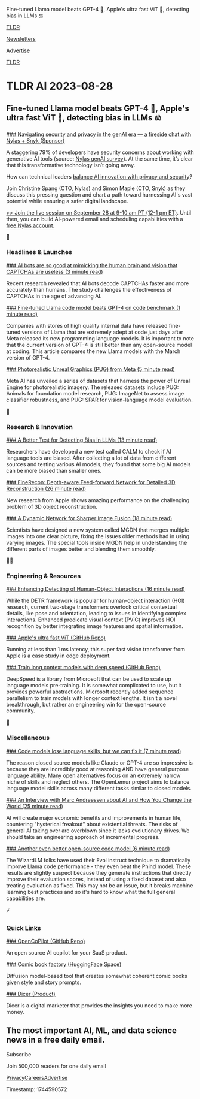 Fine-tuned Llama model beats GPT-4 🦙, Apple's ultra fast ViT 🍎, detecting bias in LLMs ⚖️

[TLDR](/)

[Newsletters](/newsletters)

[Advertise](https://advertise.tldr.tech/)

[TLDR](/)

# TLDR AI 2023-08-28

## Fine-tuned Llama model beats GPT-4 🦙, Apple's ultra fast ViT 🍎, detecting bias in LLMs ⚖️

### 

[### Navigating security and privacy in the genAI era — a fireside chat with Nylas + Snyk (Sponsor)](https://info.nylas.com/Webinar-nylas-snyk-generative-ai-fireside-chat.html?utm_source=tldr&amp;utm_medium=sponsoredemail&amp;utm_campaign=FY23Q3-TLDR-AI-1P&amp;utm_content=2023-08-28-issue-snykfiresidechat)

A staggering 79% of developers have security concerns about working with generative AI tools (source: [Nylas genAI survey](https://www.nylas.com/developers-guide-to-generative-ai/?utm_source=tldr&utm_medium=sponsoredemail&utm_campaign=FY23Q3-TLDR-AI-1P&utm_content=2023-08-28-issue-genAIguide)). At the same time, it’s clear that this transformative technology isn’t going away.

How can technical leaders [balance AI innovation with privacy and security](https://info.nylas.com/Webinar-nylas-snyk-generative-ai-fireside-chat.html?utm_source=tldr&utm_medium=sponsoredemail&utm_campaign=FY23Q3-TLDR-AI-1P&utm_content=2023-08-28-issue-snykfiresidechat)?

Join Christine Spang (CTO, Nylas) and Simon Maple (CTO, Snyk) as they discuss this pressing question and chart a path toward harnessing AI's vast potential while ensuring a safer digital landscape.

[>> Join the live session on September 28 at 9-10 am PT (12-1 pm ET)](https://info.nylas.com/Webinar-nylas-snyk-generative-ai-fireside-chat.html?utm_source=tldr&utm_medium=sponsoredemail&utm_campaign=FY23Q3-TLDR-AI-1P&utm_content=2023-08-28-issue-snykfiresidechat). Until then, you can build AI-powered email and scheduling capabilities with a [free Nylas account.](https://dashboard.nylas.com/register?utm_source=tldr&utm_medium=sponsoredemail&utm_campaign=FY23Q3-TLDR-AI-1P&utm_content=2023-08-28-issue-DSU)

🚀

### Headlines & Launches

[### AI bots are so good at mimicking the human brain and vision that CAPTCHAs are useless (3 minute read)](https://qz.com/ai-bots-recaptcha-turing-test-websites-authenticity-1850734350?utm_source=tldrai)

Recent research revealed that AI bots decode CAPTCHAs faster and more accurately than humans. The study challenges the effectiveness of CAPTCHAs in the age of advancing AI.

[### Fine-tuned Llama code model beats GPT-4 on code benchmark (1 minute read)](https://www.phind.com/blog/code-llama-beats-gpt4?utm_source=tldrai)

Companies with stores of high quality internal data have released fine-tuned versions of Llama that are extremely adept at code just days after Meta released its new programming language models. It is important to note that the current version of GPT-4 is still better than any open-source model at coding. This article compares the new Llama models with the March version of GPT-4.

[### Photorealistic Unreal Graphics (PUG) from Meta (5 minute read)](https://pug.metademolab.com/?utm_source=tldrai)

Meta AI has unveiled a series of datasets that harness the power of Unreal Engine for photorealistic imagery. The released datasets include PUG: Animals for foundation model research, PUG: ImageNet to assess image classifier robustness, and PUG: SPAR for vision-language model evaluation.

🧠

### Research & Innovation

[### A Better Test for Detecting Bias in LLMs (13 minute read)](https://arxiv.org/abs/2308.12539v1?utm_source=tldrai)

Researchers have developed a new test called CALM to check if AI language tools are biased. After collecting a lot of data from different sources and testing various AI models, they found that some big AI models can be more biased than smaller ones.

[### FineRecon: Depth-aware Feed-forward Network for Detailed 3D Reconstruction (26 minute read)](https://arxiv.org/abs/2304.01480?utm_source=tldrai)

New research from Apple shows amazing performance on the challenging problem of 3D object reconstruction.

[### A Dynamic Network for Sharper Image Fusion (18 minute read)](https://arxiv.org/abs/2308.12538v1?utm_source=tldrai)

Scientists have designed a new system called MGDN that merges multiple images into one clear picture, fixing the issues older methods had in using varying images. The special tools inside MGDN help in understanding the different parts of images better and blending them smoothly.

👨‍💻

### Engineering & Resources

[### Enhancing Detecting of Human-Object Interactions (16 minute read)](https://arxiv.org/abs/2308.06202v1?utm_source=tldrai)

While the DETR framework is popular for human-object interaction (HOI) research, current two-stage transformers overlook critical contextual details, like pose and orientation, leading to issues in identifying complex interactions. Enhanced predicate visual context (PViC) improves HOI recognition by better integrating image features and spatial information.

[### Apple's ultra fast ViT (GitHub Repo)](https://github.com/apple/ml-fastvit?utm_source=tldrai)

Running at less than 1 ms latency, this super fast vision transformer from Apple is a case study in edge deployment.

[### Train long context models with deep speed (GitHub Repo)](https://github.com/microsoft/DeepSpeed/tree/master/blogs/deepspeed-ulysses?utm_source=tldrai)

DeepSpeed is a library from Microsoft that can be used to scale up language models pre-training. It is somewhat complicated to use, but it provides powerful abstractions. Microsoft recently added sequence parallelism to train models with longer context lengths. It isn't a novel breakthrough, but rather an engineering win for the open-source community.

🎁

### Miscellaneous

[### Code models lose language skills, but we can fix it (7 minute read)](https://github.com/OpenLemur/Lemur?utm_source=tldrai)

The reason closed source models like Claude or GPT-4 are so impressive is because they are incredibly good at reasoning AND have general purpose language ability. Many open alternatives focus on an extremely narrow niche of skills and neglect others. The OpenLemur project aims to balance language model skills across many different tasks similar to closed models.

[### An Interview with Marc Andreessen about AI and How You Change the World (25 minute read)](https://stratechery.com/2023/an-interview-with-marc-andreessen-about-ai-and-how-you-change-the-world/?utm_source=tldrai)

AI will create major economic benefits and improvements in human life, countering "hysterical freakout" about existential threats. The risks of general AI taking over are overblown since it lacks evolutionary drives. We should take an engineering approach of incremental progress.

[### Another even better open-source code model (6 minute read)](https://huggingface.co/WizardLM/WizardCoder-Python-34B-V1.0?utm_source=tldrai)

The WizardLM folks have used their Evol instruct technique to dramatically improve Llama code performance - they even beat the Phind model. These results are slightly suspect because they generate instructions that directly improve their evaluation scores, instead of using a fixed dataset and also treating evaluation as fixed. This may not be an issue, but it breaks machine learning best practices and so it's hard to know what the full general capabilities are.

⚡️

### Quick Links

[### OpenCoPilot (GitHub Repo)](https://github.com/openchatai/opencopilot?utm_source=tldrai)

An open source AI copilot for your SaaS product.

[### Comic book factory (HuggingFace Space)](https://huggingface.co/spaces/jbilcke-hf/comic-factory?utm_source=tldrai)

Diffusion model-based tool that creates somewhat coherent comic books given style and story prompts.

[### Dicer (Product)](https://www.dicer.ai/?utm_source=tldrai)

Dicer is a digital marketer that provides the insights you need to make more money.

## The most important AI, ML, and data science news in a free daily email.

Subscribe

Join 500,000 readers for one daily email

[Privacy](/privacy)[Careers](https://jobs.ashbyhq.com/tldr.tech)[Advertise](/ai/advertise)

Timestamp: 1744590572